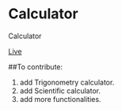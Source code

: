 # Calculator
Calculator

[Live](http://zeyadetman.me/Calculator/)

##To contribute:
1. add Trigonometry calculator.
1. add Scientific calculator.
1. add more functionalities.

